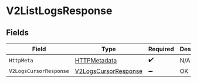 # V2ListLogsResponse


## Fields

| Field                                                                   | Type                                                                    | Required                                                                | Description                                                             |
| ----------------------------------------------------------------------- | ----------------------------------------------------------------------- | ----------------------------------------------------------------------- | ----------------------------------------------------------------------- |
| `HttpMeta`                                                              | [HTTPMetadata](../../Models/Components/HTTPMetadata.md)                 | :heavy_check_mark:                                                      | N/A                                                                     |
| `V2LogsCursorResponse`                                                  | [V2LogsCursorResponse](../../Models/Components/V2LogsCursorResponse.md) | :heavy_minus_sign:                                                      | OK                                                                      |